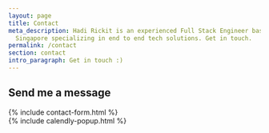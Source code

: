 ```yaml
---
layout: page
title: Contact
meta_description: Hadi Rickit is an experienced Full Stack Engineer based in
  Singapore specializing in end to end tech solutions. Get in touch.
permalink: /contact
section: contact
intro_paragraph: Get in touch :)
---
```


<div class="contact-container">
  <div class="contact-left">
    <h2>Send me a message</h2>
    {% include contact-form.html %}
  </div>

  <div class="contact-right">
    {% include calendly-popup.html %}
  </div>
</div>
